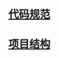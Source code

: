 ## [代码规范](https://code.simcu.com/jumpserver/jumpserver/blob/master/docs/code_style.md)
## [项目结构](https://code.simcu.com/jumpserver/jumpserver/blob/master/docs/project_structure.md)
